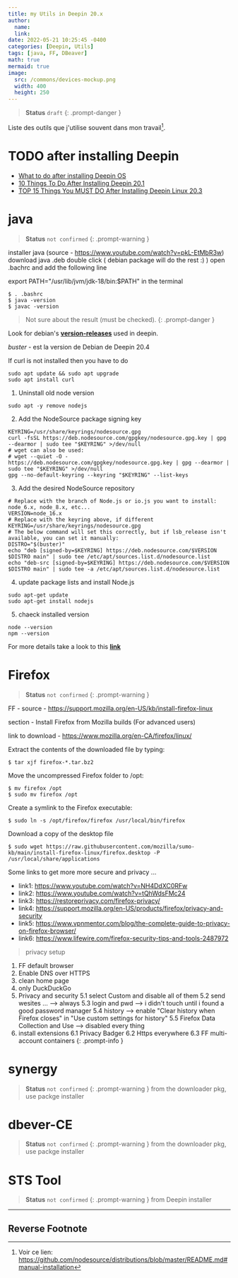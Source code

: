 ```yaml
---
title: my Utils in Deepin 20.x
author: 
  name: 
  link: 
date: 2022-05-21 10:25:45 -0400
categories: [Deepin, Utils]
tags: [java, FF, DBeaver]
math: true
mermaid: true
image:
  src: /commons/devices-mockup.png
  width: 400
  height: 250
---
```

> **Status** `draft`
{: .prompt-danger }

Liste des outils que j'utilise souvent dans mon travail[^ref1].


# TODO after installing Deepin

  - [What to do after installing Deepin OS](https://www.youtube.com/watch?v=b55pe3zXrPEhttps://www.youtube.com/watch?v=b55pe3zXrPE)
  - [10 Things To Do After Installing Deepin 20.1](https://www.youtube.com/watch?v=2h1XNcHmC8g)
  - [TOP 15 Things You MUST DO After Installing Deepin Linux 20.3](https://www.linuxadictos.com/en/despues-instalar-deepin-os.html)

# java
> **Status** `not confirmed`
{: .prompt-warning }

installer java (source - https://www.youtube.com/watch?v=pkL-EtMbR3w)
download java .deb
double click ( debian package will do the rest :) )
open .bachrc and add the following line

export PATH="/usr/lib/jvm/jdk-18/bin:$PATH"
in the terminal 
```console
$ . .bashrc
$ java -version
$ javac -version
```
> Not sure about the result (must be checked).
{: .prompt-danger }


Look for debian's [**version-releases**](https://en.wikipedia.org/wiki/Deepin) used in deepin.

_buster_ - est la version de Debian de Deepin 20.4

If curl is not installed then you have to do

```console
sudo apt update && sudo apt upgrade
sudo apt install curl
```
1. Uninstall old node version

```console
sudo apt -y remove nodejs
```

2. Add the NodeSource package signing key

```console
KEYRING=/usr/share/keyrings/nodesource.gpg
curl -fsSL https://deb.nodesource.com/gpgkey/nodesource.gpg.key | gpg --dearmor | sudo tee "$KEYRING" >/dev/null
# wget can also be used:
# wget --quiet -O - https://deb.nodesource.com/gpgkey/nodesource.gpg.key | gpg --dearmor | sudo tee "$KEYRING" >/dev/null
gpg --no-default-keyring --keyring "$KEYRING" --list-keys
```

3. Add the desired NodeSource repository

```console
# Replace with the branch of Node.js or io.js you want to install: node_6.x, node_8.x, etc...
VERSION=node_16.x
# Replace with the keyring above, if different
KEYRING=/usr/share/keyrings/nodesource.gpg
# The below command will set this correctly, but if lsb_release isn't available, you can set it manually:
DISTRO="$(buster)"
echo "deb [signed-by=$KEYRING] https://deb.nodesource.com/$VERSION $DISTRO main" | sudo tee /etc/apt/sources.list.d/nodesource.list
echo "deb-src [signed-by=$KEYRING] https://deb.nodesource.com/$VERSION $DISTRO main" | sudo tee -a /etc/apt/sources.list.d/nodesource.list
```

4. update package lists and install Node.js

```console
sudo apt-get update
sudo apt-get install nodejs
```

5. chaeck installed version

```console
node --version
npm --version
```

For more details take a look to this [**link**](https://github.com/nodesource/distributions/blob/master/README.md#manual-installation)


# Firefox 
> **Status** `not confirmed`
{: .prompt-warning }

FF - source - https://support.mozilla.org/en-US/kb/install-firefox-linux	

section - Install Firefox from Mozilla builds (For advanced users)	

link to download - https://www.mozilla.org/en-CA/firefox/linux/

Extract the contents of the downloaded file by typing:
```console
$ tar xjf firefox-*.tar.bz2
```
Move the uncompressed Firefox folder to /opt:
```console
$ mv firefox /opt
$ sudo mv firefox /opt
```

Create a symlink to the Firefox executable:
```console
$ sudo ln -s /opt/firefox/firefox /usr/local/bin/firefox
```

Download a copy of the desktop file
```console
$ sudo wget https://raw.githubusercontent.com/mozilla/sumo-kb/main/install-firefox-linux/firefox.desktop -P /usr/local/share/applications
```
Some links to get more more secure and privacy ...
  - link1: <https://www.youtube.com/watch?v=NH4DdXC0RFw>
  - link2: <https://www.youtube.com/watch?v=tQhWdsFMc24>
  - link3: <https://restoreprivacy.com/firefox-privacy/>
  - link4: <https://support.mozilla.org/en-US/products/firefox/privacy-and-security>
  - link5: <https://www.vpnmentor.com/blog/the-complete-guide-to-privacy-on-firefox-browser/>
  - link6: <https://www.lifewire.com/firefox-security-tips-and-tools-2487972>


> privacy setup
1. FF default browser
2. Enable DNS over HTTPS
3. clean home page
4. only DuckDuckGo
5. Privacy and security
	5.1 select Custom and disable all of them
	5.2 send wesites ... --> always
	5.3 login and pwd --> i didn't touch until i found a good password manager
	5.4 history --> enable "Clear history when Firefox closes" in "Use custom settings for history"
	5.5 Firefox Data Collection and Use --> disabled every thing
6. install extensions
	6.1 Privacy Badger
	6.2 Https everywhere
	6.3 FF multi-account containers
{: .prompt-info }



# synergy
> **Status** `not confirmed`
{: .prompt-warning }
from the downloader pkg, use packge installer 

# dbever-CE
> **Status** `not confirmed`
{: .prompt-warning }
from the downloader pkg, use packge installer 

# STS Tool
> **Status** `not confirmed`
{: .prompt-warning }
from Deepin installer 

---
## Reverse Footnote

[^ref1]: Voir ce lien: <https://github.com/nodesource/distributions/blob/master/README.md#manual-installation>
[^ref2]: Içi avant ne veut pas dire après.  \ (o-o) /
 


